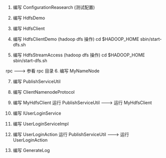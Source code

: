 1. 编写 ConfigurationReasearch (测试配置)

2. 编写 HdfsDemo

3. 编写 HdfsClient


4. 编写 HdfsClientDemo (hadoop dfs 操作)
cd $HADOOP_HOME
sbin/start-dfs.sh

5. 编写 HdfsStreamAccess (hadoop dfs 操作)
cd $HADOOP_HOME
sbin/start-dfs.sh

rpc ---> 参看 rpc 目录
6. 编写 MyNameNode

7. 编写 PublishServiceUtil

8. 编写 ClientNamenodeProtocol

9. 编写 MyHdfsClient
运行 PublishServiceUtil ---> 运行 MyHdfsClient


10. 编写 IUserLoginService

11. 编写 UserLoginServiceImpl

12. 编写 UserLoginAction
运行 PublishServiceUtil ---> 运行 UserLoginAction



10. 编写 GenerateLog
